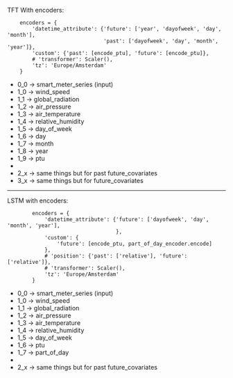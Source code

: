  TFT With encoders:
 
```commandline
    encoders = {
        'datetime_attribute': {'future': ['year', 'dayofweek', 'day', 'month'],
                               'past': ['dayofweek', 'day', 'month', 'year']},
        'custom': {'past': [encode_ptu], 'future': [encode_ptu]},
        # 'transformer': Scaler(),
        'tz': 'Europe/Amsterdam'
    }
```

- 0_0 -> smart_meter_series (input)
- 1_0 -> wind_speed
- 1_1 -> global_radiation
- 1_2 -> air_pressure
- 1_3 -> air_temperature
- 1_4 -> relative_humidity
- 1_5 -> day_of_week
- 1_6 -> day
- 1_7 -> month
- 1_8 -> year
- 1_9 -> ptu 
- 
- 2_x -> same things but for past future_covariates
- 3_x -> same things but for future_covariates

---

LSTM with encoders:
```
        encoders = {
            'datetime_attribute': {'future': ['dayofweek', 'day', 'month', 'year'],
                                   },
            'custom': {
                'future': [encode_ptu, part_of_day_encoder.encode]
            },
            # 'position': {'past': ['relative'], 'future': ['relative']},
            # 'transformer': Scaler(),
            'tz': 'Europe/Amsterdam'
        }
```

- 0_0 -> smart_meter_series (input)
- 1_0 -> wind_speed
- 1_1 -> global_radiation
- 1_2 -> air_pressure
- 1_3 -> air_temperature
- 1_4 -> relative_humidity
- 1_5 -> day_of_week
- 1_6 -> ptu
- 1_7 -> part_of_day
- 
- 2_x -> same things but for past future_covariates